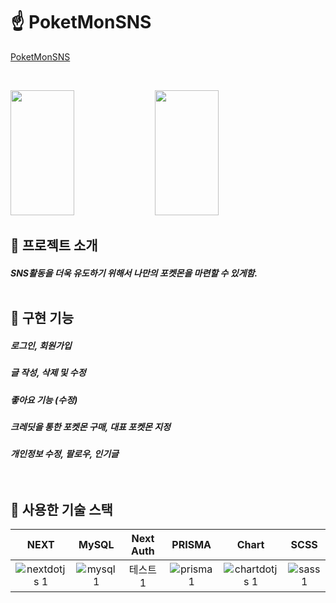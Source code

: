 # :point_up: PoketMonSNS

[PoketMonSNS](https://poketmon-sns-nv1u.vercel.app/)

<br/>

<img src="https://user-images.githubusercontent.com/100519998/227886082-900d3592-d702-4cf6-9147-969723ef3df5.png" width="45%" height="200px"> <img src="https://user-images.githubusercontent.com/100519998/227886718-486d4c1a-5e62-4ea8-9935-f10ae0b50ed6.png" width="45%" height="200px">
<br/>


## 📌 프로젝트 소개



<h5>SNS활동을 더욱 유도하기 위해서 나만의 포켓몬을 마련할 수 있게함. 



<br/>
<br/>

## 📎 구현 기능 
<h5> 로그인, 회원가입
<h5> 글 작성, 삭제 및 수정
<h5> 좋아요 기능 (수정)
<h5> 크레딧을 통한 포켓몬 구매, 대표 포켓몬 지정
<h5> 개인정보 수정, 팔로우, 인기글


<br/>
<br/>
<br/>

## 📍 사용한 기술 스택
| NEXT | MySQL | Next Auth | PRISMA | Chart | SCSS |
|:---:|:---:|:---:|:---:|:---:|:---:|
| ![nextdotjs 1](https://user-images.githubusercontent.com/100519998/227893505-a722af05-52a0-4a34-960c-677257fabbc1.svg) | ![mysql 1](https://user-images.githubusercontent.com/100519998/227893543-29dfd37d-6944-4e3e-9566-d014ea43cb97.svg) | 테스트1 |![prisma 1](https://user-images.githubusercontent.com/100519998/227893615-81bc93ab-ede2-41f9-bfb0-6ca64b8fa9b4.svg) | ![chartdotjs 1](https://user-images.githubusercontent.com/100519998/227893748-28255020-ace6-483d-91db-5c708a2681c3.svg) | ![sass 1](https://user-images.githubusercontent.com/100519998/227893866-945f1042-3dbd-4a54-8be7-4a15bfb78d8c.svg) |


 



<br/>
<br/>
 
